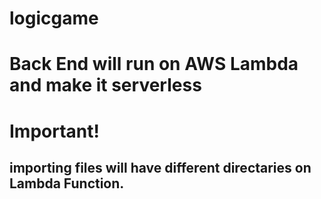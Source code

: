 # logicgame

# Back End will run on AWS Lambda and make it serverless

# Important!

## importing files will have different directaries on Lambda Function.
